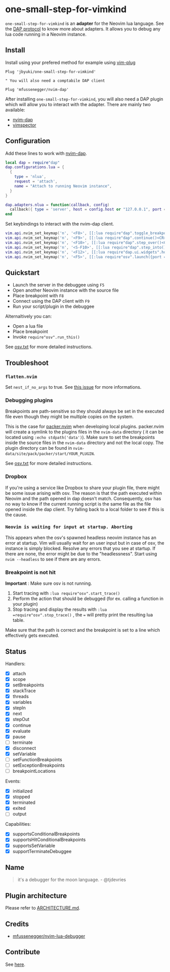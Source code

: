 # one-small-step-for-vimkind


`one-small-step-for-vimkind` is an **adapter** for the Neovim lua language. See the [DAP protocol](https://microsoft.github.io/debug-adapter-protocol/overview) to know more about adapters. It allows you to debug any lua code running in a Neovim instance.

## Install

Install using your prefered method for example using [vim-plug](https://github.com/junegunn/vim-plug)

```vim
Plug 'jbyuki/one-small-step-for-vimkind'

" You will also need a comptabile DAP client

Plug 'mfussenegger/nvim-dap'
```

After installing `one-small-step-for-vimkind`, you will also need a DAP plugin which will allow you to interact with the adapter. There are mainly two available:

  * [nvim-dap](https://github.com/mfussenegger/nvim-dap)
  * [vimspector](https://github.com/puremourning/vimspector) 

## Configuration

Add these lines to work with [nvim-dap](https://github.com/mfussenegger/nvim-dap).

```lua
local dap = require"dap"
dap.configurations.lua = { 
  { 
    type = 'nlua', 
    request = 'attach',
    name = "Attach to running Neovim instance",
  }
}

dap.adapters.nlua = function(callback, config)
  callback({ type = 'server', host = config.host or "127.0.0.1", port = config.port or 8086 })
end
```

Set keybindings to interact with the nvim-dap client.

```lua
vim.api.nvim_set_keymap('n', '<F8>', [[:lua require"dap".toggle_breakpoint()<CR>]], { noremap = true })
vim.api.nvim_set_keymap('n', '<F9>', [[:lua require"dap".continue()<CR>]], { noremap = true })
vim.api.nvim_set_keymap('n', '<F10>', [[:lua require"dap".step_over()<CR>]], { noremap = true })
vim.api.nvim_set_keymap('n', '<S-F10>', [[:lua require"dap".step_into()<CR>]], { noremap = true })
vim.api.nvim_set_keymap('n', '<F12>', [[:lua require"dap.ui.widgets".hover()<CR>]], { noremap = true })
vim.api.nvim_set_keymap('n', '<F5>', [[:lua require"osv".launch({port = 8086})<CR>]], { noremap = true })
```

## Quickstart

* Launch the server in the debuggee using `F5`
* Open another Neovim instance with the source file
* Place breakpoint with `F8`
* Connect using the DAP client with `F9`
* Run your script/plugin in the debuggee

Alternaltively you can:

* Open a lua file
* Place breakpoint
* Invoke `require"osv".run_this()`

See [osv.txt](https://github.com/jbyuki/lua-debug.nvim/blob/main/doc/osv.txt) for more detailed instructions.

## Troubleshoot

### `flatten.nvim`

Set `nest_if_no_args` to true. See [this issue](https://github.com/willothy/flatten.nvim/issues/41) for more informations.

### Debugging plugins

Breakpoints are path-sensitive so they should always be set in the executed file
even though they might be multiple copies on the system.

This is the case for [packer.nvim](https://github.com/wbthomason/packer.nvim) when developing
local plugins. packer.nvim will create a symlink to the plugins files in the `nvim-data` directory (
it can be located using `:echo stdpath('data')`). Make sure to set the breakpoints inside 
the source files in the `nvim-data` directory and not the local copy. The plugin directory
can be found in `nvim-data/site/pack/packer/start/YOUR_PLUGIN`.

See [osv.txt](https://github.com/jbyuki/lua-debug.nvim/blob/main/doc/osv.txt) for more detailed instructions.

### Dropbox

If you're using a service like Dropbox to share your plugin file, there might be some issue arising with osv. The reason is that the path executed within Neovim and the path opened in dap doesn't match. Consequently, osv has no way to know if the current running script is the same file as the file opened inside the dap client. Try falling back to a local folder to see if this is the cause.

### `Neovim is waiting for input at startup. Aborting`

This appears when the osv's spawned headless neovim instance has an error at startup. Vim will usually wait for an user input but in case of osv, the instance is simply blocked. Resolve any errors that you see at startup. If there are none, the error might be due to the "headlessness". Start using `nvim --headless` to see if there are any errors.

### Breakpoint is not hit

**Important** : Make sure osv is not running.

1. Start tracing with `:lua require"osv".start_trace()`
2. Perform the action that should be debugged (for ex. calling a function in your plugin)
3. Stop tracing and display the results with `:lua =require"osv".stop_trace()` , the `=` will pretty print the resulting lua table.

Make sure that the path is correct and the breakpoint is set to a line which effectively gets executed.

## Status

Handlers:

* [x] attach
* [x] scope
* [x] setBreakpoints
* [x] stackTrace
* [x] threads
* [x] variables
* [x] stepIn
* [x] next
* [x] stepOut
* [x] continue
* [x] evaluate
* [x] pause
* [ ] terminate
* [x] disconnect
* [x] setVariable
* [ ] setFunctionBreakpoints
* [ ] setExceptionBreakpoints
* [ ] breakpointLocations

Events:

* [x] initialized
* [x] stopped
* [x] terminated
* [x] exited
* [ ] output

Capabilities:

* [x] supportsConditionalBreakpoints
* [x] supportsHitConditionalBreakpoints
* [x] supportsSetVariable
* [x] supportTerminateDebuggee

## Name

> it's a debugger for the moon language. - @tjdevries

## Plugin architecture

Please refer to [ARCHITECTURE.md](ARCHITECTURE.md).

## Credits

* [mfussenegger/nvim-lua-debugger](https://github.com/mfussenegger/nvim-lua-debugger)
 
## Contribute

See [here](https://github.com/jbyuki/ntangle.nvim/wiki/How-to-use-ntangle.nvim).
